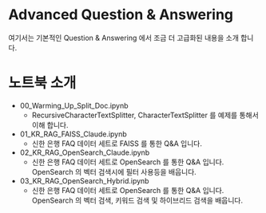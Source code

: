 # Advanced Question & Answering

여기서는 기본적인 Question & Answering 에서 조금 더 고급화된 내용을 소개 합니다.

# 노트북 소개
- 00_Warming_Up_Split_Doc.ipynb
    - RecursiveCharacterTextSplitter, CharacterTextSplitter 를 예제를 통해서 이해 합니다.
- 01_KR_RAG_FAISS_Claude.ipynb
    - 신한 은행 FAQ 데이터 세트로 FAISS 를 통한 Q&A 입니다.
- 02_KR_RAG_OpenSearch_Claude.ipynb    
    - 신한 은행 FAQ 데이터 세트로 OpenSearch 를 통한 Q&A 입니다. OpenSearch 의 벡터 검색시에 필터 사용등을 배웁니다.
- 03_KR_RAG_OpenSearch_Hybrid.ipynb
    - 신한 은행 FAQ 데이터 세트로 OpenSearch 를 통한 Q&A 입니다. OpenSearch 의 벡터 검색, 키워드 검색 및 하이브리드 검색을 배웁니다. 